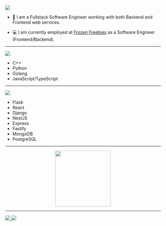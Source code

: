 <img src="https://img.shields.io/badge/About%20Me-orange?style=for-the-badge&color=2D2727" />

- :telescope: I am a Fullstack Software Engineer working with both Backend and Frontend web services.

- :computer: I am currently employed at [Frozen Freebies](https://twitter.com/freebiesfrozen) as a Software Engineer (Frontend/Backend).

---

<img src="https://img.shields.io/badge/PROGRAMMING%20LANGUAGES-orange?style=for-the-badge&color=413543" />

- C++
- Python
- Golang
- JavaScript/TypeScript

---

<img src="https://img.shields.io/badge/FRAMEWORKS-orange?style=for-the-badge&color=8F43EE" />

- Flask
- React
- Django
- NestJS
- Express
- Fastify
- MongoDB
- PostgreSQL

---

<div align="center">
  <a href="https://github.com/Ursulino204">
  <img height="180em" src="https://github-readme-stats.vercel.app/api?env=PAT_1&username=dracoDevs&show_icons=true&theme=dark&include_all_commits=true&count_private=true"/>
</div>

---

<img src="https://img.shields.io/badge/dracoDevs-%231DA1F2.svg?style=&logo=twitter&logoColor=white" /> <img src="https://img.shields.io/badge/Draco%230069-%235865F2.svg?style=&logo=discord&logoColor=white" />
